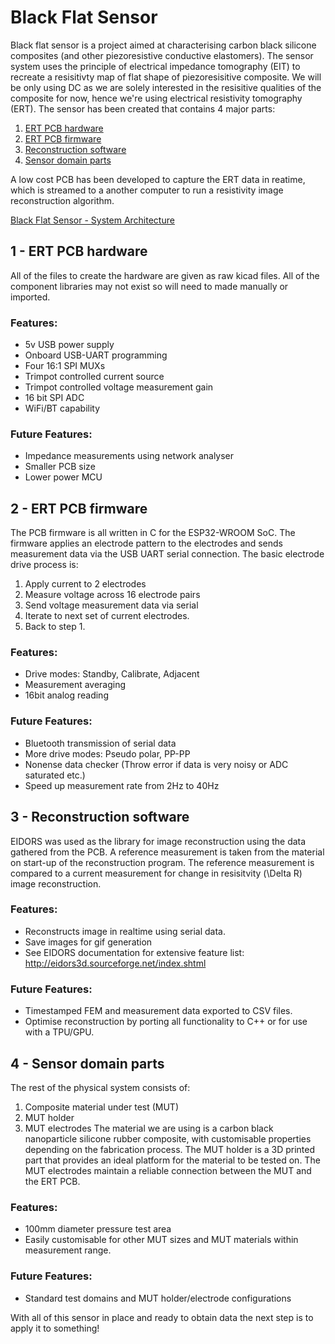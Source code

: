 # Black Flat Sensor
Black flat sensor is a project aimed at characterising carbon black silicone composites (and other piezoresistive conductive elastomers). The sensor system uses the principle of electrical impedance tomography (EIT) to recreate a resisitivty map of flat shape of piezoresisitive composite. We will be only using DC as we are solely interested in the resisitive qualities of the composite for now, hence we're using electrical resistivity tomography (ERT). The sensor has been created that contains 4 major parts:

1) [ERT PCB hardware](/README.md#1---ert-pcb-hardware)
2) [ERT PCB firmware](/README.md#2---ert-pcb-firmware)
3) [Reconstruction software](/README.md#3---reconstruction-software)
4) [Sensor domain parts](/README.md#4---sensor-domain-parts)

A low cost PCB has been developed to capture the ERT data in reatime, which is streamed to a another computer to run a resistivity image reconstruction algorithm.

[Black Flat Sensor - System Architecture](/architecture.jpg)

## 1 - ERT PCB hardware
All of the files to create the hardware are given as raw kicad files. All of the component libraries may not exist so will need to made manually or imported.
### Features:
- 5v USB power supply
- Onboard USB-UART programming
- Four 16:1 SPI MUXs
- Trimpot controlled current source
- Trimpot controlled voltage measurement gain
- 16 bit SPI ADC
- WiFi/BT capability
### Future Features:
- Impedance measurements using network analyser
- Smaller PCB size
- Lower power MCU

## 2 - ERT PCB firmware
The PCB firmware is all written in C for the ESP32-WROOM SoC. The firmware applies an electrode pattern to the electrodes and sends measurement data via the USB UART serial connection.
The basic electrode drive process is:
1. Apply current to 2 electrodes
2. Measure voltage across 16 electrode pairs
3. Send voltage measurement data via serial
4. Iterate to next set of current electrodes.
5. Back to step 1.
### Features:
- Drive modes: Standby, Calibrate, Adjacent
- Measurement averaging
- 16bit analog reading
### Future Features:
- Bluetooth transmission of serial data
- More drive modes: Pseudo polar, PP-PP
- Nonense data checker (Throw error if data is very noisy or ADC saturated etc.)
- Speed up measurement rate from 2Hz to 40Hz

## 3 - Reconstruction software
EIDORS was used as the library for image reconstruction using the data gathered from the PCB. A reference measurement is taken from the material on start-up of the reconstruction program. The reference measurement is compared to a current measurement for change in resisitvity (\Delta R) image reconstruction.
### Features:
- Reconstructs image in realtime using serial data.
- Save images for gif generation
- See EIDORS documentation for extensive feature list: http://eidors3d.sourceforge.net/index.shtml
### Future Features:
- Timestamped FEM and measurement data exported to CSV files.
- Optimise reconstruction by porting all functionality to C++ or for use with a TPU/GPU.

## 4 - Sensor domain parts
The rest of the physical system consists of:
1. Composite material under test (MUT)
2. MUT holder
3. MUT electrodes
The material we are using is a carbon black nanoparticle silicone rubber composite, with customisable properties depending on the fabrication process. The MUT holder is a 3D printed part that provides an ideal platform for the material to be tested on. The MUT electrodes maintain a reliable connection between the MUT and the ERT PCB.
### Features:
- 100mm diameter pressure test area
- Easily customisable for other MUT sizes and MUT materials within measurement range.
### Future Features:
- Standard test domains and MUT holder/electrode configurations

With all of this sensor in place and ready to obtain data the next step is to apply it to something!



